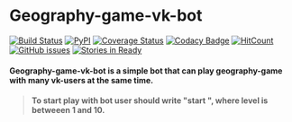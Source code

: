 # Geography-game-vk-bot

[![Build Status](https://travis-ci.org/MaxVinogradov/Geography-game-vk-bot.svg?branch=master)](https://travis-ci.org/MaxVinogradov/Geography-game-vk-bot)
[![PyPI](https://img.shields.io/badge/python-3.4%2C%203.5-green.svg)]()
[![Coverage Status](https://s3.amazonaws.com/assets.coveralls.io/badges/coveralls_50.svg)](https://coveralls.io/github/MaxVinogradov/Geography-game-vk-bot?branch=master)
[![Codacy Badge](https://api.codacy.com/project/badge/Grade/fc0c11f7fcf84cd391481c1e2cee4e50)](https://www.codacy.com/app/vinogradov-max97/Geography-game-vk-bot?utm_source=github.com&amp;utm_medium=referral&amp;utm_content=MaxVinogradov/Geography-game-vk-bot&amp;utm_campaign=Badge_Grade)
[![HitCount](https://hitt.herokuapp.com/MaxVinogradov/Geography-game-vk-bot.svg)](https://github.com/MaxVinogradov/Geography-game-vk-bot/)
[![GitHub issues](https://img.shields.io/github/issues/MaxVinogradov/Geography-game-vk-bot.svg)](https://github.com/MaxVinogradov/Geography-game-vk-bot/issues)
[![Stories in Ready](https://badge.waffle.io/MaxVinogradov/Geography-game-vk-bot.png?label=ready&title=Ready)](https://waffle.io/MaxVinogradov/Geography-game-vk-bot)

#### Geography-game-vk-bot is a simple bot that can play geography-game with many vk-users at the same time.
>#### To start play with bot user should write "start <level>", where level is betweeen 1 and 10.
